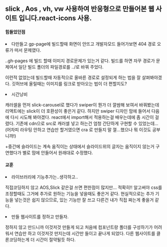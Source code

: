 <h2>slick , Aos , vh, vw 사용하여 반응형으로 만들어본 웹 사이트 입니다.react-icons 사용.</h2>


<h4>힘들었던점</h4>

<li>다만들고 gp-page에 빌드할때 화면이 안뜨고 개발자모드 들어가보면 404 경로 오류가 떠서 문제였다.

  ..gh-pages 에 빌드 할때 이미지 경로문제가 있는거 같다. 빌드를 하면 자꾸 경로가 문제여서 일단 빌드 폴더의 파일경로를 ../로 바꿔 주었다.
  
  이런적 없었는데 빌드할때 자동적으로 올바른 경로로 설정되게 하는 법을 잘 살펴봐야겠다.
  깃허브에 올릴때는 이미지를 링크로 받아오는 법이 더 편할지도? 
 
<li> 시간낭비
  
   캐러셀을 먼저 slick-carousel로 했다가 swiper이 뭔가 더 깔쌈해 보여서 바꿔봤는데 리액트에는 slick이 더 호환성이 좋은거 같다.
   하지만 swiper 디자인 맘에 들어서 다음에 다시 시도해 봐야겠다.
   react에서 import해서 적용하는걸 배우는데에 좀 시간이 걸렸다. 기존에 cdn으로 src로 캐러셀 넣고 하는건 엄청 간단하게 구현할 수 있었는데...
   (어차피 라우팅 안하고 연습만 할거였으면 cra 로 만들지 말 껄...했으나 뭐 이것도 공부니까!)
   
   +중간에 슬라이드는 계속 움직이는 상태에서 슬라이드위의 글자는 움직이지 않는거 구연했다가 별로 맘에 안들어서 원래대로 수정했다.

   
   
   
<h4>교훈</h4>

<li> 라이브러리에 기능추가는..생각하고..
  
  직접코딩하지 않고 AOS,Slick 같은걸 쓰면 편한점이 많지만... 적확히!! 알고써야 css를 조정할때도 그거에 추가로 원하는 기능을 넣을때도 좋은거 같다.
  현실적으로는 추가 기능을 넣는것은 쉽지 않으므로, 있는 기능만 잘 쓰고 다른건 내가 직접 짜는게 좋을거 같다.
         
<li> 만들 웹사이트를 정하고 만들자.

  정하지 않고 만드니까 이것저것 만들게 되고 처음에 컴포넌트랑 폴더를 구성하기가 어려워서 연습만 하고 이것저것 만지는데 시간만 들이고 끝나게 되었다.
  다른 웹사이트를 클론코딩하는게 더 시간이 절약될듯 하다.
      
     
   
